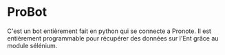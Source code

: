 # ProBot
C'est un bot entièrement fait en python qui se connecte a Pronote. Il est entièrement programmable pour récupérer des données sur l'Ent grâce au module sélénium.
